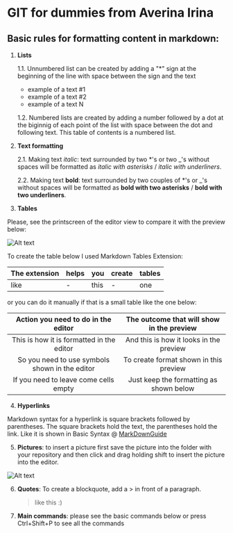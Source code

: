 # GIT for dummies from Averina Irina

## Basic rules for formatting content in markdown:

1. __Lists__

    1.1. Unnumbered list can be created by adding a "*" sign at the beginning of the line with space between the sign and the text

    * example of a text #1
    * example of a text #2
    * example of a text N

     1.2. Numbered lists are created by adding a number followed by a dot at the biginnig of each point of the list with space between the dot and following text. This table of contents is a numbered list.

2. __Text formatting__

    2.1. Making text *italic*: text surrounded by two *'s or two _'s without spaces will be formatted as *italic with asterisks* / _italic with underliners_.

    2.2. Making text **bold**: text surrounded by two couples of *'s or _'s without spaces will be formatted as **bold with two asterisks** / __bold with two underliners__.

  3. __Tables__

Please, see the printscreen of the editor view to compare it with the preview below:

![Alt text](../../../../../../C:/Users/irina/Desktop/DEVELOPER%20COURSE/GIT%20EDUCATION/git_table_editor_veiw.png)

To create the table below I used Markdown Tables Extension:

|  The extension    |   helps  |  you  |   create  |   tables  |
| --- | --- | --- | --- | --- |
|  like   |  -   |  this   |   -  |   one  |

or you can do it manually if that is a small table like the one below:

| Action you need to do in the editor | The outcome that will show in the preview
|:-----------------------------------:| :----------------------------------------:
| This is how it is formatted in the editor | And this is how it looks in the preview |  Id wetrfkgwkjhwre | 
| So you need to use symbols shown in the editor | To create format shown in this preview
|If you need to leave come cells empty | Just keep the formatting as shown below

4. __Hyperlinks__

Markdown syntax for a hyperlink is square brackets followed by parentheses. The square brackets hold the text, the parentheses hold the link. Like it is shown in Basic Syntax @ [MarkDownGuide](https://www.markdownguide.org/basic-syntax/)

5. __Pictures__: to insert a picture first save the picture into the folder with your repository and then click and drag holding shift to insert the picture into the editor.  

![Alt text](../../../../../../C:/Users/irina/Desktop/DEVELOPER%20COURSE/GIT%20EDUCATION/git_image.png)

6. __Quotes__: To create a blockquote, add a > in front of a paragraph.

    > like this :)

7. __Main commands__: please see the basic commands below or press Ctrl+Shift+P to see all the commands